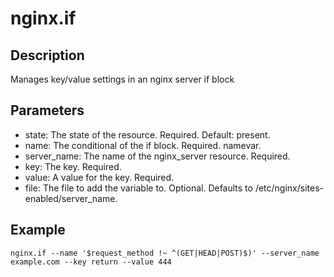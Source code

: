 # nginx.if

## Description

Manages key/value settings in an nginx server if block

## Parameters

* state: The state of the resource. Required. Default: present.
* name: The conditional of the if block. Required. namevar.
* server_name: The name of the nginx_server resource. Required.
* key: The key. Required.
* value: A value for the key. Required.
* file: The file to add the variable to. Optional. Defaults to /etc/nginx/sites-enabled/server_name.

## Example

```shell
nginx.if --name '$request_method !~ ^(GET|HEAD|POST)$)' --server_name example.com --key return --value 444
```

